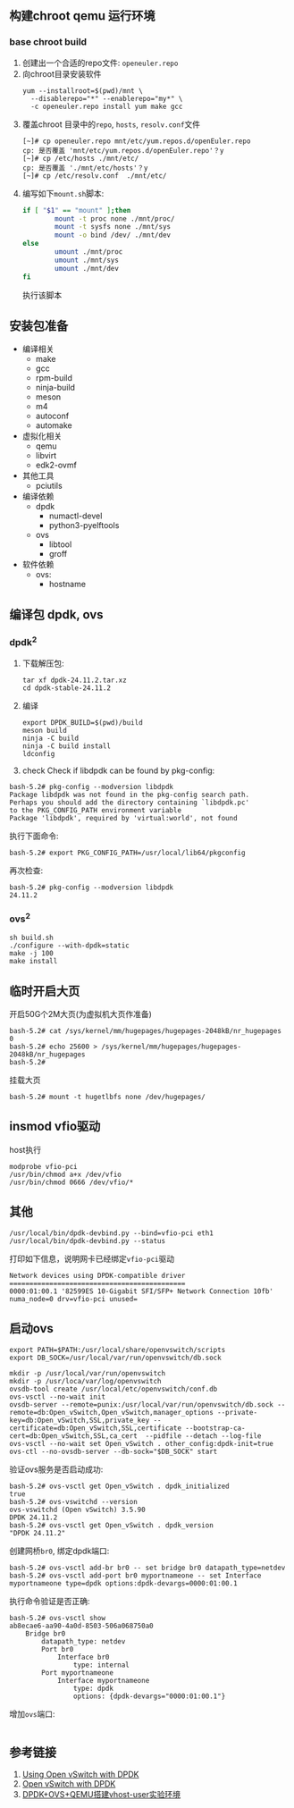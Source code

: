 ## 构建chroot qemu 运行环境
### base chroot build
1. 创建出一个合适的repo文件: `openeuler.repo`
2. 向chroot目录安装软件
   ```
   yum --installroot=$(pwd)/mnt \
     --disablerepo="*" --enablerepo="my*" \
     -c openeuler.repo install yum make gcc
   ```
3. 覆盖chroot 目录中的`repo`, `hosts`, `resolv.conf`文件
   ```
   [~]# cp openeuler.repo mnt/etc/yum.repos.d/openEuler.repo
   cp: 是否覆盖 'mnt/etc/yum.repos.d/openEuler.repo'？y
   [~]# cp /etc/hosts ./mnt/etc/
   cp: 是否覆盖 './mnt/etc/hosts'？y
   [~]# cp /etc/resolv.conf  ./mnt/etc/
   ```
4. 编写如下`mount.sh`脚本:
   ```sh
   if [ "$1" == "mount" ];then
           mount -t proc none ./mnt/proc/
           mount -t sysfs none ./mnt/sys
           mount -o bind /dev/ ./mnt/dev
   else
           umount ./mnt/proc
           umount ./mnt/sys
           umount ./mnt/dev
   fi
   ```
   执行该脚本

## 安装包准备
* 编译相关
  + make
  + gcc
  + rpm-build
  + ninja-build
  + meson
  + m4
  + autoconf
  + automake
* 虚拟化相关
  + qemu
  + libvirt
  + edk2-ovmf
* 其他工具
  + pciutils
* 编译依赖
  + dpdk
    + numactl-devel
    + python3-pyelftools
  + ovs
    + libtool
    + groff
* 软件依赖
  + ovs:
    + hostname
## 编译包  dpdk, ovs
### dpdk<sup>2</sup>
1. 下载解压包:
   ```
   tar xf dpdk-24.11.2.tar.xz
   cd dpdk-stable-24.11.2
   ```
2. 编译
   ```
   export DPDK_BUILD=$(pwd)/build
   meson build
   ninja -C build
   ninja -C build install
   ldconfig
   ```
3. check
Check if libdpdk can be found by pkg-config:
```
bash-5.2# pkg-config --modversion libdpdk
Package libdpdk was not found in the pkg-config search path.
Perhaps you should add the directory containing `libdpdk.pc'
to the PKG_CONFIG_PATH environment variable
Package 'libdpdk', required by 'virtual:world', not found
```
执行下面命令:
```
bash-5.2# export PKG_CONFIG_PATH=/usr/local/lib64/pkgconfig

```
再次检查:
```
bash-5.2# pkg-config --modversion libdpdk
24.11.2
```
### ovs<sup>2</sup>
```
sh build.sh
./configure --with-dpdk=static 
make -j 100
make install
```
## 临时开启大页
开启50G个2M大页(为虚拟机大页作准备)
```
bash-5.2# cat /sys/kernel/mm/hugepages/hugepages-2048kB/nr_hugepages
0
bash-5.2# echo 25600 > /sys/kernel/mm/hugepages/hugepages-2048kB/nr_hugepages
bash-5.2#
```

挂载大页
```
bash-5.2# mount -t hugetlbfs none /dev/hugepages/
```
## insmod vfio驱动
host执行
```
modprobe vfio-pci
/usr/bin/chmod a+x /dev/vfio
/usr/bin/chmod 0666 /dev/vfio/*
```
## 其他
```
/usr/local/bin/dpdk-devbind.py --bind=vfio-pci eth1
/usr/local/bin/dpdk-devbind.py --status
```
打印如下信息，说明网卡已经绑定`vfio-pci`驱动
```
Network devices using DPDK-compatible driver
============================================
0000:01:00.1 '82599ES 10-Gigabit SFI/SFP+ Network Connection 10fb' numa_node=0 drv=vfio-pci unused=
```
## 启动ovs
```
export PATH=$PATH:/usr/local/share/openvswitch/scripts
export DB_SOCK=/usr/local/var/run/openvswitch/db.sock

mkdir -p /usr/local/var/run/openvswitch
mkdir -p /usr/loca/var/log/openvswitch
ovsdb-tool create /usr/local/etc/openvswitch/conf.db
ovs-vsctl --no-wait init
ovsdb-server --remote=punix:/usr/local/var/run/openvswitch/db.sock --remote=db:Open_vSwitch,Open_vSwitch,manager_options --private-key=db:Open_vSwitch,SSL,private_key --certificate=db:Open_vSwitch,SSL,certificate --bootstrap-ca-cert=db:Open_vSwitch,SSL,ca_cert  --pidfile --detach --log-file
ovs-vsctl --no-wait set Open_vSwitch . other_config:dpdk-init=true
ovs-ctl --no-ovsdb-server --db-sock="$DB_SOCK" start
```
验证ovs服务是否启动成功:
```
bash-5.2# ovs-vsctl get Open_vSwitch . dpdk_initialized
true
bash-5.2# ovs-vswitchd --version
ovs-vswitchd (Open vSwitch) 3.5.90
DPDK 24.11.2
bash-5.2# ovs-vsctl get Open_vSwitch . dpdk_version
"DPDK 24.11.2"
```

创建网桥`br0`, 绑定dpdk端口:
```
bash-5.2# ovs-vsctl add-br br0 -- set bridge br0 datapath_type=netdev
bash-5.2# ovs-vsctl add-port br0 myportnameone -- set Interface myportnameone type=dpdk options:dpdk-devargs=0000:01:00.1
```

执行命令验证是否正确:
```
bash-5.2# ovs-vsctl show
ab8ecae6-aa90-4a0d-8503-506a068750a0
    Bridge br0
        datapath_type: netdev
        Port br0
            Interface br0
                type: internal
        Port myportnameone
            Interface myportnameone
                type: dpdk
                options: {dpdk-devargs="0000:01:00.1"}
```
增加`ovs`端口:
```

```

## 参考链接
1. [Using Open vSwitch with DPDK](https://github.com/openvswitch/ovs/blob/main/Documentation/howto/dpdk.rst)
2. [Open vSwitch with DPDK](https://docs.openvswitch.org/en/latest/intro/install/dpdk/)
3. [DPDK+OVS+QEMU搭建vhost-user实验环境](https://blog.csdn.net/yangye2014/article/details/78064735/)
